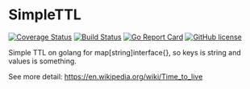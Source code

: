 # SimpleTTL


[![Coverage Status](https://coveralls.io/repos/github/Konstantin8105/SimpleTTL/badge.svg?branch=master)](https://coveralls.io/github/Konstantin8105/SimpleTTL?branch=master)
[![Build Status](https://travis-ci.org/Konstantin8105/SimpleTTL.svg?branch=master)](https://travis-ci.org/Konstantin8105/SimpleTTL)
[![Go Report Card](https://goreportcard.com/badge/github.com/Konstantin8105/SimpleTTL)](https://goreportcard.com/report/github.com/Konstantin8105/SimpleTTL)
[![GitHub license](https://img.shields.io/badge/license-MIT-blue.svg)](https://github.com/Konstantin8105/SimpleTTL/blob/master/LICENSE)


Simple TTL on golang for map[string]interface{}, so keys is string and values is something.

See more detail: https://en.wikipedia.org/wiki/Time_to_live
